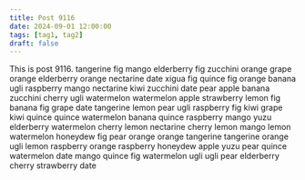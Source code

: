 ```yaml
---
title: Post 9116
date: 2024-09-01 12:00:00
tags: [tag1, tag2]
draft: false
---
```

This is post 9116.
tangerine
fig
mango
elderberry
fig
zucchini
orange
grape
orange
elderberry
orange
nectarine
date
xigua
fig
quince
fig
orange
banana
ugli
raspberry
mango
nectarine
kiwi
zucchini
date
pear
apple
banana
zucchini
cherry
ugli
watermelon
watermelon
apple
strawberry
lemon
fig
banana
fig
grape
date
tangerine
lemon
pear
ugli
raspberry
fig
kiwi
grape
kiwi
quince
quince
watermelon
banana
quince
raspberry
mango
yuzu
elderberry
watermelon
cherry
lemon
nectarine
cherry
lemon
mango
lemon
watermelon
honeydew
fig
pear
orange
orange
tangerine
tangerine
orange
ugli
lemon
raspberry
orange
raspberry
honeydew
apple
yuzu
pear
quince
watermelon
date
mango
quince
fig
watermelon
ugli
ugli
pear
elderberry
cherry
strawberry
date
